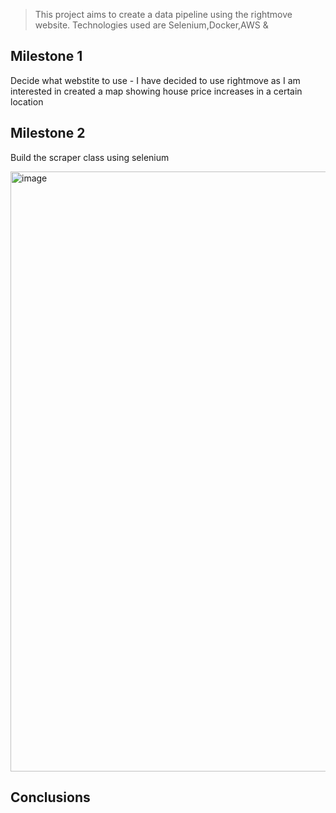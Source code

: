 > This project aims to create a data pipeline using the  rightmove website. Technologies used are Selenium,Docker,AWS &  

## Milestone 1

Decide what webstite to use - I have decided to use rightmove as I am interested in created a map showing house price increases in a certain location 
  


## Milestone 2

Build the scraper class using selenium 

<img width="960" alt="image" src="https://user-images.githubusercontent.com/108692380/178151937-88afe0c9-02e0-40c8-87f7-0d352b4acc33.png">





## Conclusions

